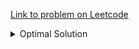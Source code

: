 <!-- [Link to Striver's SDE Sheet]() -->

[Link to problem on Leetcode](https://leetcode.com/problems/my-calendar-i/)


<!-- 
<details><summary>Sub-Optimal Solution</summary>

Sub-Optimal Solution: TC = , SC =  

*


Runtime: , faster than <br>
Memory Usage: , less than <br>

<details><summary>Clean Code</summary>

![]()

</details>

</details> -->



<details><summary>Optimal Solution</summary>

Optimal Solution: TC = `O(NlogN)`, SC = `O(N)` 

- Construct a map of start times and use binary search to find the closest start time to the given start time.
- Check for the interval found and insert if possible.
- [Solution using map in Leetcode's official Solution](https://leetcode.com/problems/my-calendar-i/solution/)


Runtime: `99 ms`, faster than `92.87%`<br>
Memory Usage: `39.1 MB`, less than `27.98%`<br>


<details><summary>Clean Code</summary>

![](https://github.com/archishmanghos/code-images/blob/master/Leetcode/729.png)

</details>

</details>